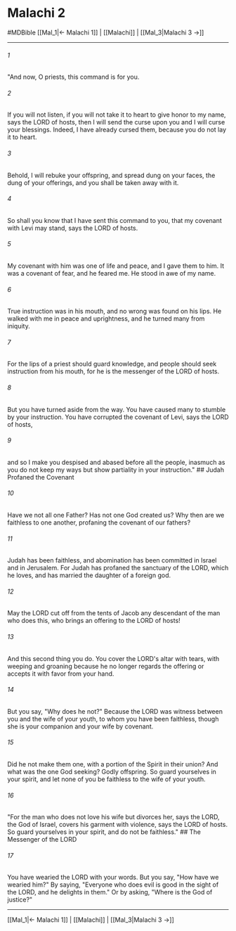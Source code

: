 # Malachi 2
#MDBible
[[Mal_1|← Malachi 1]] | [[Malachi]] | [[Mal_3|Malachi 3 →]]

***

###### 1 

"And now, O priests, this command is for you. 

###### 2 

If you will not listen, if you will not take it to heart to give honor to my name, says the LORD of hosts, then I will send the curse upon you and I will curse your blessings. Indeed, I have already cursed them, because you do not lay it to heart. 

###### 3 

Behold, I will rebuke your offspring, and spread dung on your faces, the dung of your offerings, and you shall be taken away with it. 

###### 4 

So shall you know that I have sent this command to you, that my covenant with Levi may stand, says the LORD of hosts. 

###### 5 

My covenant with him was one of life and peace, and I gave them to him. It was a covenant of fear, and he feared me. He stood in awe of my name. 

###### 6 

True instruction was in his mouth, and no wrong was found on his lips. He walked with me in peace and uprightness, and he turned many from iniquity. 

###### 7 

For the lips of a priest should guard knowledge, and people should seek instruction from his mouth, for he is the messenger of the LORD of hosts. 

###### 8 

But you have turned aside from the way. You have caused many to stumble by your instruction. You have corrupted the covenant of Levi, says the LORD of hosts, 

###### 9 

and so I make you despised and abased before all the people, inasmuch as you do not keep my ways but show partiality in your instruction." ## Judah Profaned the Covenant 

###### 10 

Have we not all one Father? Has not one God created us? Why then are we faithless to one another, profaning the covenant of our fathers? 

###### 11 

Judah has been faithless, and abomination has been committed in Israel and in Jerusalem. For Judah has profaned the sanctuary of the LORD, which he loves, and has married the daughter of a foreign god. 

###### 12 

May the LORD cut off from the tents of Jacob any descendant of the man who does this, who brings an offering to the LORD of hosts! 

###### 13 

And this second thing you do. You cover the LORD's altar with tears, with weeping and groaning because he no longer regards the offering or accepts it with favor from your hand. 

###### 14 

But you say, "Why does he not?" Because the LORD was witness between you and the wife of your youth, to whom you have been faithless, though she is your companion and your wife by covenant. 

###### 15 

Did he not make them one, with a portion of the Spirit in their union? And what was the one God seeking? Godly offspring. So guard yourselves in your spirit, and let none of you be faithless to the wife of your youth. 

###### 16 

"For the man who does not love his wife but divorces her, says the LORD, the God of Israel, covers his garment with violence, says the LORD of hosts. So guard yourselves in your spirit, and do not be faithless." ## The Messenger of the LORD 

###### 17 

You have wearied the LORD with your words. But you say, "How have we wearied him?" By saying, "Everyone who does evil is good in the sight of the LORD, and he delights in them." Or by asking, "Where is the God of justice?" 

***

[[Mal_1|← Malachi 1]] | [[Malachi]] | [[Mal_3|Malachi 3 →]]
